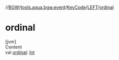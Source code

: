 //[BGW](../../../../index.md)/[tools.aqua.bgw.event](../../index.md)/[KeyCode](../index.md)/[LEFT](index.md)/[ordinal](ordinal.md)



# ordinal  
[jvm]  
Content  
val [ordinal](ordinal.md): [Int](https://kotlinlang.org/api/latest/jvm/stdlib/kotlin/-int/index.html)  



